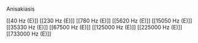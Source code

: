 Anisakiasis

[[40 Hz (E)]]
[[230 Hz (E)]]
[[780 Hz (E)]]
[[5620 Hz (E)]]
[[15050 Hz (E)]]
[[35330 Hz (E)]]
[[67500 Hz (E)]]
[[125000 Hz (E)]]
[[225000 Hz (E)]]
[[733000 Hz (E)]]